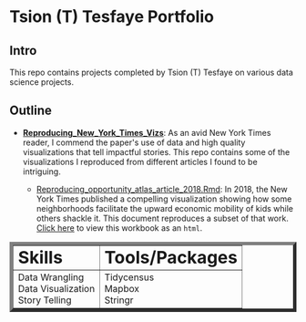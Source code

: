 # Tsion (T) Tesfaye Portfolio

## Intro

This repo contains projects completed by Tsion (T) Tesfaye on various data science projects.

## Outline

* **[Reproducing_New_York_Times_Vizs](https://tatesfaye.github.io/ttesfaye/Reproducing_New_York_Times_Vizs/)**: As an avid New York Times reader, I commend the paper's use of data and high quality visualizations that tell impactful stories. This repo contains some of the visualizations I reproduced from different articles I found to be intriguing. 

  + [Reproducing_opportunity_atlas_article_2018.Rmd](https://github.com/tatesfaye/ttesfaye/blob/master/Reproducing_New_York_Times_Vizs/reproducing_opportunity_atlas_article_2018.Rmd): In 2018, the New York Times published a compelling visualization showing how some neighborhoods facilitate the upward economic mobility of kids while others shackle it. This document reproduces a subset of that work. [Click here](https://tatesfaye.github.io/ttesfaye/Reproducing_New_York_Times_Vizs/reproducing_opportunity_atlas_article_2018.html) to view this workbook as an `html`.

<html>
<head>
<style>

table.center {
  margin-left:auto; 
  margin-right:auto;
}
</style>
</head>
<body>

<table class="center", border="6">
 <tr>
    <td><b style="font-size:30px">Skills</b></td>
    <td><b style="font-size:30px">Tools/Packages</b></td>
 </tr>
 <tr>
    <td>Data Wrangling 
      <br> Data Visualization      
      <br> Story Telling </td>
    <td>Tidycensus 
      <br> Mapbox
      <br> Stringr </td>
 </tr>
</table>
</body>
</html>

